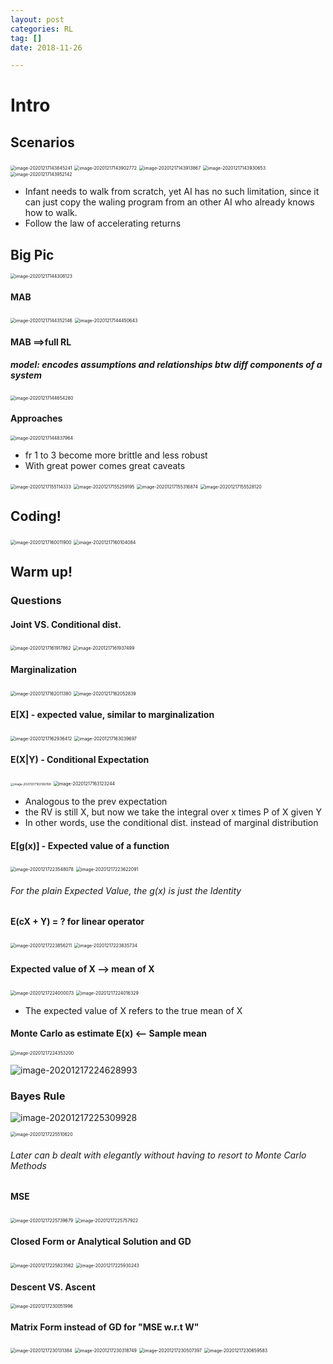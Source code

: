 ```yaml
---
layout: post
categories: RL
tag: [] 
date: 2018-11-26

---
```






# Intro

## Scenarios

<img src="https://tva1.sinaimg.cn/large/e6c9d24egy1h3821hkre7j216u0mwwhm.jpg" alt="image-20201217143845241" style="zoom:50%;" />



<img src="https://tva1.sinaimg.cn/large/0081Kckwgy1glquhgwd0pj31720juqqb.jpg" alt="image-20201217143902772" style="zoom:50%;" />

<img src="https://tva1.sinaimg.cn/large/e6c9d24egy1h3821icn90j217a0jydic.jpg" alt="image-20201217143913867" style="zoom:50%;" />



<img src="https://tva1.sinaimg.cn/large/0081Kckwgy1glquhy7q5zj31700lykgu.jpg" alt="image-20201217143930653" style="zoom:50%;" />



<img src="https://tva1.sinaimg.cn/large/e6c9d24egy1h3821n4na1j21400o241m.jpg" alt="image-20201217143952142" style="zoom:50%;" />

- Infant needs to walk from scratch, yet AI has no such limitation, since it can just copy the waling program from an other AI who already knows how to walk.
- Follow the law of accelerating returns



## Big Pic

<img src="https://tva1.sinaimg.cn/large/e6c9d24egy1h3821pqhwdj20w20f6abf.jpg" alt="image-20201217144308123" style="zoom:50%;" />

#### MAB

<img src="https://tva1.sinaimg.cn/large/0081Kckwgy1glqumhf0o8j313k0o4tiv.jpg" alt="image-20201217144352146" style="zoom:50%;" />



<img src="https://tva1.sinaimg.cn/large/0081Kckwgy1glquni0b2ej312s0h8dp7.jpg" alt="image-20201217144450643" style="zoom:50%;" />



#### MAB ==>full  RL

##### model: encodes assumptions and relationships btw diff components of a system

<img src="https://tva1.sinaimg.cn/large/0081Kckwgy1glqupnald2j312w0logvo.jpg" alt="image-20201217144654280" style="zoom:50%;" />



#### Approaches

<img src="https://tva1.sinaimg.cn/large/0081Kckwgy1glqurfxuhuj310y0m6q6y.jpg" alt="image-20201217144837964" style="zoom:50%;" />

- fr 1 to 3 become more brittle and less robust
- With great power comes great caveats

<img src="https://tva1.sinaimg.cn/large/0081Kckwgy1glqwkl1r0vj311g0ha0vu.jpg" alt="image-20201217155114333" style="zoom:50%;" />





<img src="https://tva1.sinaimg.cn/large/e6c9d24egy1h3821xs7alj212i0la0vi.jpg" alt="image-20201217155259195" style="zoom:50%;" />

<img src="https://tva1.sinaimg.cn/large/0081Kckwgy1glqwmp55hhj30yw0mktnn.jpg" alt="image-20201217155316874" style="zoom:50%;" />





<img src="https://tva1.sinaimg.cn/large/0081Kckwgy1glqwozk1fgj312q0kwafy.jpg" alt="image-20201217155528120" style="zoom:50%;" />



## Coding!

<img src="https://tva1.sinaimg.cn/large/0081Kckwgy1glqxdeqw58j30wq060whm.jpg" alt="image-20201217160011900" style="zoom:50%;" />



<img src="https://tva1.sinaimg.cn/large/e6c9d24egy1h382210bsrj20ww0kmwfr.jpg" alt="image-20201217160104084" style="zoom:50%;" />

## Warm up!

### Questions

#### Joint VS. Conditional dist.

<img src="https://tva1.sinaimg.cn/large/0081Kckwgy1glqxdrxrvij312g0l0jx3.jpg" alt="image-20201217161917862" style="zoom:50%;" />

<img src="https://tva1.sinaimg.cn/large/0081Kckwgy1glqxe41i3bj30y40i8mzw.jpg" alt="image-20201217161937499" style="zoom:50%;" />



#### Marginalization

<img src="https://tva1.sinaimg.cn/large/0081Kckwgy1glqxep2qe7j30z00iydjl.jpg" alt="image-20201217162011380" style="zoom:50%;" />

<img src="https://tva1.sinaimg.cn/large/0081Kckwgy1glqxff0dlsj312m0k4dku.jpg" alt="image-20201217162052839" style="zoom:50%;" />



#### E[X] - expected value, similar to marginalization

<img src="https://tva1.sinaimg.cn/large/0081Kckwgy1glqxoi013hj30wi0kin2f.jpg" alt="image-20201217162936412" style="zoom:50%;" />

<img src="https://tva1.sinaimg.cn/large/e6c9d24egy1h38224kodkj210a0j63zl.jpg" alt="image-20201217163039697" style="zoom:50%;" />





#### E(X|Y) - Conditional Expectation

<img src="https://tva1.sinaimg.cn/large/e6c9d24egy1h38228hwg9j20r60ecjrr.jpg" alt="image-20201217163106768" style="zoom:33%;" />



<img src="https://tva1.sinaimg.cn/large/0081Kckwgy1glqxqmw0e8j312e0m043q.jpg" alt="image-20201217163123244" style="zoom:50%;" />



- Analogous to the prev expectation
- the RV is still X, but now we take the integral over x times P of X given Y
- In other words, use the conditional dist. instead of marginal distribution



#### E[g(x)] - Expected value of a function

<img src="https://tva1.sinaimg.cn/large/0081Kckwgy1glr89j3uvwj30x80lsq84.jpg" alt="image-20201217223548078" style="zoom:50%;" />



<img src="https://tva1.sinaimg.cn/large/0081Kckwgy1glr8a3tdz8j31100kugri.jpg" alt="image-20201217223622091" style="zoom:50%;" />



###### For the plain Expected Value, the g(x) is just the Identity



#### E(cX + Y) = ?  for linear operator

<img src="https://tva1.sinaimg.cn/large/0081Kckwgy1glr8cs9y2gj30ug0ek41w.jpg" alt="image-20201217223856211" style="zoom:50%;" />

<img src="https://tva1.sinaimg.cn/large/0081Kckwgy1glr8cfs0p7j30zu0f6gpl.jpg" alt="image-20201217223835734" style="zoom:50%;" />



### 

#### Expected value of X --> mean of X

<img src="https://tva1.sinaimg.cn/large/e6c9d24egy1h3822brw5cj20vk0d8dge.jpg" alt="image-20201217224000073" style="zoom:50%;" />

<img src="https://tva1.sinaimg.cn/large/0081Kckwgy1glr8e5z0c6j30ns0ckmyf.jpg" alt="image-20201217224016329" style="zoom:50%;" />

- The expected value of X refers to the true mean of X





#### Monte Carlo as estimate E(x) <-- Sample mean

<img src="https://tva1.sinaimg.cn/large/0081Kckwgy1glr8hxlsrej30zs0lcjyb.jpg" alt="image-20201217224353200" style="zoom:50%;" />



![image-20201217224628993](https://tva1.sinaimg.cn/large/0081Kckwgy1glr8kmm1ctj30yc0la0y4.jpg)





### Bayes Rule

![image-20201217225309928](https://tva1.sinaimg.cn/large/0081Kckwgy1glr8rlt97ij30qe0i2tb5.jpg)

<img src="https://tva1.sinaimg.cn/large/0081Kckwgy1glr8tos1l1j30zo0lowke.jpg" alt="image-20201217225510620" style="zoom:50%;" />



###### Later can b dealt with elegantly without having to resort to Monte Carlo Methods



#### MSE

<img src="https://tva1.sinaimg.cn/large/0081Kckwgy1glr8w9n3ogj30zw0lctek.jpg" alt="image-20201217225739679" style="zoom:50%;" />

<img src="https://tva1.sinaimg.cn/large/0081Kckwgy1glr8wl0sugj30w20gead7.jpg" alt="image-20201217225757922" style="zoom:50%;" />



#### Closed Form or Analytical Solution and GD

<img src="https://tva1.sinaimg.cn/large/0081Kckwgy1glr8x0y5y5j30ym0gc0w6.jpg" alt="image-20201217225823562" style="zoom:50%;" />

<img src="https://tva1.sinaimg.cn/large/0081Kckwgy1glr8y6nm3lj310y0igwjh.jpg" alt="image-20201217225930243" style="zoom:50%;" />



#### Descent VS. Ascent

<img src="https://tva1.sinaimg.cn/large/0081Kckwgy1glr8zljzmnj311g0j4n2a.jpg" alt="image-20201217230051996" style="zoom:50%;" />



#### Matrix Form instead of GD for "MSE w.r.t W"

<img src="https://tva1.sinaimg.cn/large/0081Kckwgy1glr90ahfevj30s80iemzf.jpg" alt="image-20201217230131384" style="zoom:50%;" />



<img src="https://tva1.sinaimg.cn/large/0081Kckwgy1glr925c17tj311e0ic0x1.jpg" alt="image-20201217230318749" style="zoom:50%;" />

<img src="https://tva1.sinaimg.cn/large/e6c9d24egy1h3822hv66kj20zy0ji0ux.jpg" alt="image-20201217230507397" style="zoom:50%;" />



<img src="https://tva1.sinaimg.cn/large/e6c9d24egy1h3822fiw54j210u0j2q4k.jpg" alt="image-20201217230659583" style="zoom:50%;" />






